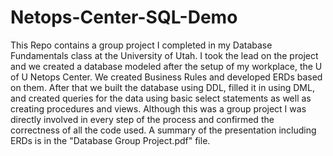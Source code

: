 # Netops-Center-SQL-Demo
This Repo contains a group project I completed in my Database Fundamentals class at the University of Utah.  I took the lead on the project and we created a database modeled after the setup of my workplace, the U of U Netops Center.  We created Business Rules and developed ERDs based on them.  After that we built the database using DDL, filled it in using DML, and created queries for the data using basic select statements as well as creating procedures and views.  Although this was a group project I was directly involved in every step of the process and confirmed the correctness of all the code used.
A summary of the presentation including ERDs is in the "Database Group Project.pdf" file.
